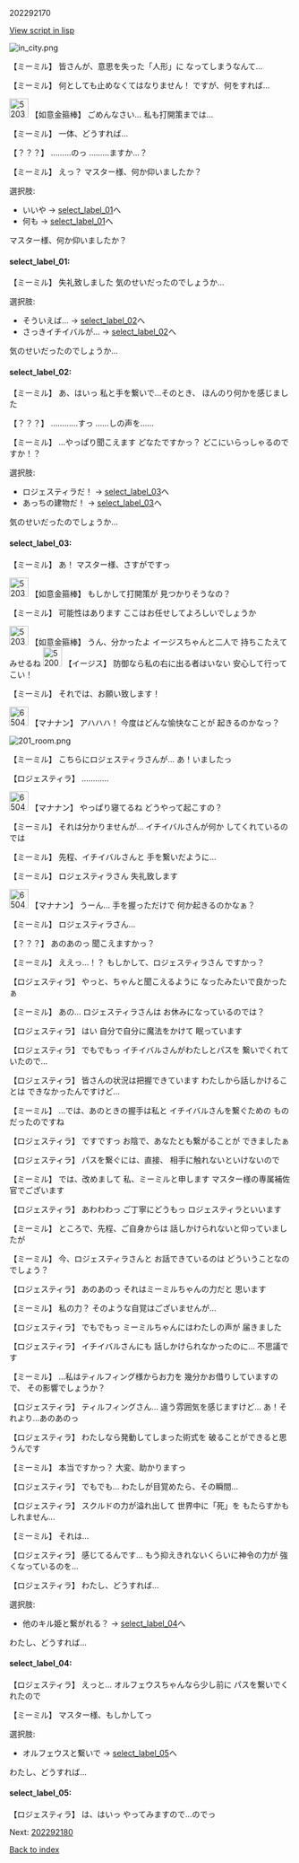 202292170

[View script in lisp](../scripts/202292170.txt)

![in_city.png](../images/backgrounds/in_city.png)

【ミーミル】
皆さんが、意思を失った「人形」に
なってしまうなんて…

【ミーミル】
何としても止めなくてはなりません！
ですが、何をすれば…

<img src="../images/units/5203111.png" alt="5203111.png" height="34"/>
【如意金箍棒】
ごめんなさい…
私も打開策までは…

【ミーミル】
一体、どうすれば…

【？？？】
………のっ
………ますか…？

【ミーミル】
えっ？
マスター様、何か仰いましたか？

選択肢:
- いいや → [select_label_01](#select_label_01)へ
- 何も → [select_label_01](#select_label_01)へ

マスター様、何か仰いましたか？

#### select_label_01:

【ミーミル】
失礼致しました
気のせいだったのでしょうか…

選択肢:
- そういえば… → [select_label_02](#select_label_02)へ
- さっきイチイバルが… → [select_label_02](#select_label_02)へ

気のせいだったのでしょうか…

#### select_label_02:

【ミーミル】
あ、はいっ
私と手を繋いで…そのとき、
ほんのり何かを感じました

【？？？】
…………すっ
……しの声を……

【ミーミル】
…やっぱり聞こえます
どなたですかっ？
どこにいらっしゃるのですか！？

選択肢:
- ロジェスティラだ！ → [select_label_03](#select_label_03)へ
- あっちの建物だ！ → [select_label_03](#select_label_03)へ

気のせいだったのでしょうか…

#### select_label_03:

【ミーミル】
あ！
マスター様、さすがですっ

<img src="../images/units/5203111.png" alt="5203111.png" height="34"/>
【如意金箍棒】
もしかして打開策が
見つかりそうなの？

【ミーミル】
可能性はあります
ここはお任せしてよろしいでしょうか

<img src="../images/units/5203111.png" alt="5203111.png" height="34"/>
【如意金箍棒】
うん、分かったよ
イージスちゃんと二人で
持ちこたえてみせるね

<img src="../images/units/52000111.png" alt="52000111.png" height="34"/>
【イージス】
防御なら私の右に出る者はいない
安心して行ってこい！

【ミーミル】
それでは、お願い致します！

<img src="../images/units/6504011.png" alt="6504011.png" height="34"/>
【マナナン】
アハハハ！
今度はどんな愉快なことが
起きるのかなっ？

![201_room.png](../images/backgrounds/201_room.png)

【ミーミル】
こちらにロジェスティラさんが…
あ！いましたっ

【ロジェスティラ】
…………

<img src="../images/units/6504011.png" alt="6504011.png" height="34"/>
【マナナン】
やっぱり寝てるね
どうやって起こすの？

【ミーミル】
それは分かりませんが…
イチイバルさんが何か
してくれているのでは

【ミーミル】
先程、イチイバルさんと
手を繋いだように…

【ミーミル】
ロジェスティラさん
失礼致します

<img src="../images/units/6504011.png" alt="6504011.png" height="34"/>
【マナナン】
うーん…
手を握っただけで
何か起きるのかなぁ？

【ミーミル】
ロジェスティラさん…

【？？？】
あのあのっ
聞こえますかっ？

【ミーミル】
ええっ…！？
もしかして、ロジェスティラさん
ですかっ？

【ロジェスティラ】
やっと、ちゃんと聞こえるように
なったみたいで良かったぁ

【ミーミル】
あの…
ロジェスティラさんは
お休みになっているのでは？

【ロジェスティラ】
はい
自分で自分に魔法をかけて
眠っています

【ロジェスティラ】
でもでもっ
イチイバルさんがわたしとパスを
繋いでくれていたので…

【ロジェスティラ】
皆さんの状況は把握できています
わたしから話しかけることは
できなかったんですけど…

【ミーミル】
…では、あのときの握手は私と
イチイバルさんを繋ぐための
ものだったのですね

【ロジェスティラ】
ですですっ
お陰で、あなたとも繋がることが
できましたぁ

【ロジェスティラ】
パスを繋ぐには、直接、
相手に触れないといけないので

【ミーミル】
では、改めまして
私、ミーミルと申します
マスター様の専属補佐官でございます

【ロジェスティラ】
あわわわっ
ご丁寧にどうもっ
ロジェスティラといいます

【ミーミル】
ところで、先程、ご自身からは
話しかけられないと仰っていましたが

【ミーミル】
今、ロジェスティラさんと
お話できているのは
どういうことなのでしょう？

【ロジェスティラ】
あのあのっ
それはミーミルちゃんの力だと
思います

【ミーミル】
私の力？
そのような自覚はございませんが…

【ロジェスティラ】
でもでもっ
ミーミルちゃんにはわたしの声が
届きました

【ロジェスティラ】
イチイバルさんにも
話しかけられなかったのに…
不思議です

【ミーミル】
…私はティルフィング様からお力を
幾分かお借りしていますので、
その影響でしょうか？

【ロジェスティラ】
ティルフィングさん…
違う雰囲気を感じますけど…
あ！それより…あのあのっ

【ロジェスティラ】
わたしなら発動してしまった術式を
破ることができると思うんです

【ミーミル】
本当ですかっ？
大変、助かりますっ

【ロジェスティラ】
でもでも…
わたしが目覚めたら、その瞬間…

【ロジェスティラ】
スクルドの力が溢れ出して
世界中に「死」を
もたらすかもしれません…

【ミーミル】
それは…

【ロジェスティラ】
感じてるんです…
もう抑えきれないくらいに神令の力が
強くなっているのを…

【ロジェスティラ】
わたし、どうすれば…

選択肢:
- 他のキル姫と繋がれる？ → [select_label_04](#select_label_04)へ

わたし、どうすれば…

#### select_label_04:

【ロジェスティラ】
えっと…
オルフェウスちゃんなら少し前に
パスを繋いでくれたので

【ミーミル】
マスター様、もしかしてっ

選択肢:
- オルフェウスと繋いで → [select_label_05](#select_label_05)へ

わたし、どうすれば…

#### select_label_05:

【ロジェスティラ】
は、はいっ
やってみますので…のでっ


Next: [202292180](202292180.md)

[Back to index](index.md)
